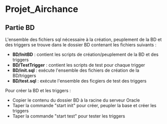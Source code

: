 # Projet_Airchance

## Partie BD

L'ensemble des fichiers sql nécessaire à la création, peuplement de la BD et des triggers se trouve dans le dossier BD contenant les fichiers suivants :

- **BD/InitBD** : contient les scripts de création/peuplement de la BD et des triggers
- **BD/TestTrigger** : contient les scripts de test pour chaque trigger
- **BD/init.sql** : exécute l'ensemble des fichiers de création de la BD/triggers
- **BD/test.sql** : exécute l'ensemble des ficgiers de test des triggers

Pour créer la BD et les triggers :
- Copier le contenu du dossier BD à la racine du serveur Oracle
- Taper la commande "start init" pour créer, peupler la base et créer les triggers
- Taper la commande "start test" pour tester les triggers